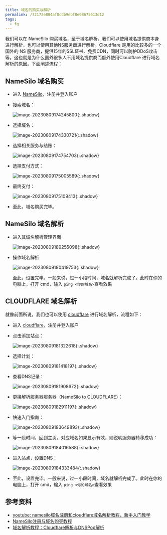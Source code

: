 ```yaml
---
title: 域名的购买与解析
permalink: /72172e804af8cdb9ebf8e08675613d12
tags: 
  - fq
---
```


我们可以在 NameSilo 购买域名，至于域名解析，我们可以使用域名提供商本身进行解析，也可以使用其他NS服务商进行解析。Cloudflare 是用的比较多的一个国外的 NS 服务商，提供15年的SSL证书、免费CDN，同时可以防护DDoS攻击等。这也就是为什么国外很多人不用域名提供商而额外使用Cloudflare 进行域名解析的原因。下面阐述流程：

<!--more-->

## NameSilo 域名购买

- 进入 [NameSilo](https://www.namesilo.com/)，注册并登入账户

- 搜索域名：

  ![image-20230809174245800](https://cdn.staticaly.com/gh/Meiting-Wang/pictures@main/picgo/202308091742854.png){:.shadow}

- 选择域名：

  ![image-20230809174330721](https://cdn.staticaly.com/gh/Meiting-Wang/pictures@main/picgo/202308091743742.png){:.shadow}

- 选择相关服务与结账：

  ![image-20230809174754703](https://cdn.staticaly.com/gh/Meiting-Wang/pictures@main/picgo/202308091747746.png){:.shadow}

- 选择支付方式：

  ![image-20230809175005589](https://cdn.staticaly.com/gh/Meiting-Wang/pictures@main/picgo/202308091750620.png){:.shadow}

- 最终支付：

  ![image-20230809175109413](https://cdn.staticaly.com/gh/Meiting-Wang/pictures@main/picgo/202308091751447.png){:.shadow}

- 至此，域名购买完毕。

## NameSilo 域名解析

- 进入其域名解析管理界面

  ![image-20230809180255098](https://cdn.staticaly.com/gh/Meiting-Wang/pictures@main/picgo/202308091802135.png){:.shadow}

- 操作域名解析

  ![image-20230809180419753](https://cdn.staticaly.com/gh/Meiting-Wang/pictures@main/picgo/202308091804780.png){:.shadow}

  至此，设置完毕。一般来说，过一小段时间，域名就解析完成了。此时在你的电脑上，打开 cmd，输入 `ping <你的域名>`查看效果

## CLOUDFLARE 域名解析

就像前面所说，我们也可以使用 [cloudflare](https://www.cloudflare.com/) 进行域名解析，流程如下：

- 进入 [cloudflare](https://www.cloudflare.com/)，注册并登入账户

- 点击添加站点：

  ![image-20230809181322618](https://cdn.staticaly.com/gh/Meiting-Wang/pictures@main/picgo/202308091813641.png){:.shadow}

- 选择计划：

  ![image-20230809181418197](https://cdn.staticaly.com/gh/Meiting-Wang/pictures@main/picgo/202308091814216.png){:.shadow}

- 查看DNS记录：

  ![image-20230809181908672](https://cdn.staticaly.com/gh/Meiting-Wang/pictures@main/picgo/202308091819700.png){:.shadow}

- 更换解析服务器服务器（NameSilo to CLOUDFLARE）：

  ![image-20230809182911197](https://cdn.staticaly.com/gh/Meiting-Wang/pictures@main/picgo/202308091829311.png){:.shadow}



- 快速入门指南：

  ![image-20230809183649893](https://cdn.staticaly.com/gh/Meiting-Wang/pictures@main/picgo/202308091836912.png){:.shadow}

- 等一段时间，回到主页，对应域名如果显示有效，则说明服务器转移成功：

  ![image-20230809184016588](https://cdn.staticaly.com/gh/Meiting-Wang/pictures@main/picgo/202308091840610.png){:.shadow}

- 进入站点，设置DNS：

  ![image-20230809184333484](https://cdn.staticaly.com/gh/Meiting-Wang/pictures@main/picgo/202308091843511.png){:.shadow}

- 至此，设置完毕。一般来说，过一小段时间，域名就解析完成了。此时在你的电脑上，打开 cmd，输入 `ping <你的域名>`查看效果

## 参考资料

- [youtube: namesilo域名注册和cloudflare域名解析教程，新手入门教学](https://www.youtube.com/watch?v=NW49jTk0w60)
- [NameSilo注册与域名购买教程](https://www.vpsgo.com/namesilo-coupon-and-register.html)
- [域名解析教程：Cloudflare解析与DNSPod解析](https://www.vpsgo.com/domain-ns-cloudflare-dnspod.html)































